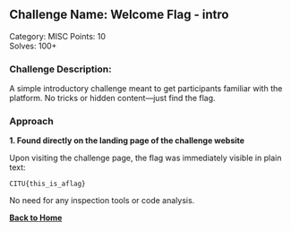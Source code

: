 ## Challenge Name: Welcome Flag - intro  
Category: MISC 
Points: 10  
Solves: 100+  

### Challenge Description:  
A simple introductory challenge meant to get participants familiar with the platform. No tricks or hidden content—just find the flag.


### Approach

**1. Found directly on the landing page of the challenge website**

Upon visiting the challenge page, the flag was immediately visible in plain text:

```
CITU{this_is_aflag}
```

No need for any inspection tools or code analysis.

[**Back to Home**](/)